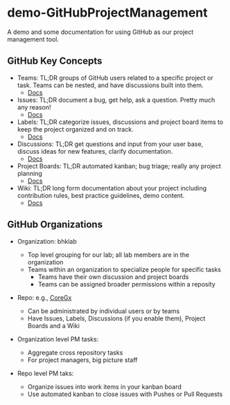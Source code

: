 # demo-GitHubProjectManagement
A demo and some documentation for using GitHub as our project management tool.

## GitHub Key Concepts

- Teams: TL;DR groups of GitHub users related to a specific project or task. Teams can be nested, and have discussions built into them.
  - [Docs](https://docs.github.com/en/organizations/organizing-members-into-teams/about-teams)
- Issues: TL;DR document a bug, get help, ask a question. Pretty much any reason!
  - [Docs](https://docs.github.com/en/issues/tracking-your-work-with-issues/about-issues) 
- Labels: TL;DR categorize issues, discussions and project board items to keep the project organized and on track.
  - [Docs](https://docs.github.com/en/issues/using-labels-and-milestones-to-track-work/managing-labels)
- Discussions: TL;DR get questions and input from your user base, discuss ideas for new features, clarify documentation.
  - [Docs](https://docs.github.com/en/discussions/quickstart)
- Project Boards: TL;DR automated kanban; bug triage; really any project planning
  - [Docs](https://guides.github.com/features/issues/)
- Wiki: TL;DR long form documentation about your project including contribution rules, best practice guidelines, demo content.
  - [Docs](https://docs.github.com/en/communities/documenting-your-project-with-wikis/about-wikis)

## GitHub Organizations
  - Organization: bhklab
    - Top level grouping for our lab; all lab members are in the organization
    - Teams within an organization to specialize people for specific tasks
      - Teams have their own discussion and project boards
      - Teams can be assigned broader permissions within a reposity
  - Repo: e.g., [CoreGx]()
     - Can be administrated by individual users or by teams
     - Have Issues, Labels, Discussions (if you enable them), Project Boards and a Wiki

  - Organization level PM tasks:
    - Aggregate cross repository tasks
    - For project managers, big picture staff
  - Repo level PM taks:
    - Organize issues into work items in your kanban board
    - Use automated kanban to close issues with Pushes or Pull Requests
